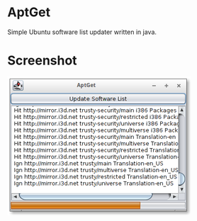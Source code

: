 AptGet
======

Simple Ubuntu software list updater written in java.

Screenshot
==========

![screenshot](AptGet.png)
